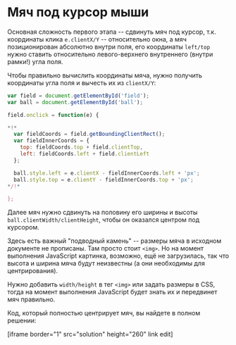# Мяч под курсор мыши

Основная сложность первого этапа -- сдвинуть мяч под курсор, т.к. координаты клика `e.clientX/Y` -- относительно окна, а мяч позиционирован абсолютно внутри поля, его координаты `left/top` нужно ставить относительно левого-верхнего внутреннего (внутри рамки!) угла поля.

Чтобы правильно вычислить координаты мяча, нужно получить координаты угла поля и вычесть их из `clientX/Y`:

```js
var field = document.getElementById('field');
var ball = document.getElementById('ball');

field.onclick = function(e) {

*!*
  var fieldCoords = field.getBoundingClientRect();
  var fieldInnerCoords = {
    top: fieldCoords.top + field.clientTop,
    left: fieldCoords.left + field.clientLeft
  };

  ball.style.left = e.clientX - fieldInnerCoords.left + 'px';
  ball.style.top = e.clientY - fieldInnerCoords.top + 'px';
*/!*

};
```

Далее мяч нужно сдвинуть на половину его ширины и высоты `ball.clientWidth/clientHeight`, чтобы он оказался центром под курсором.

Здесь есть важный "подводный камень" -- размеры мяча в исходном документе не прописаны. Там просто стоит `<img>`. Но на момент выполнения JavaScript картинка, возможно, ещё не загрузилась, так что высота и ширина мяча будут неизвестны (а они необходимы для центрирования).

Нужно добавить `width/height` в тег `<img>` или задать размеры в CSS, тогда на момент выполнения JavaScript будет знать их и передвинет мяч правильно.

Код, который полностью центрирует мяч, вы найдете в полном решении:

[iframe border="1" src="solution" height="260" link edit]

